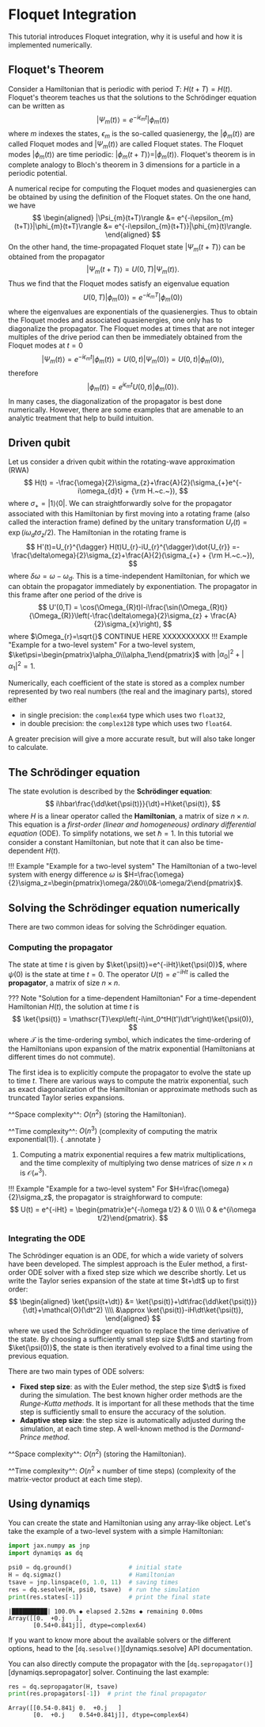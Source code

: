# Floquet Integration

This tutorial introduces Floquet integration, why it is useful and how it is implemented numerically.

## Floquet's Theorem

Consider a Hamiltonian that is periodic with period $T$: $H(t+T)=H(t)$. Floquet's theorem teaches us that the
solutions to the Schrödinger equation can be written as
$$
    |\Psi_{m}(t)\rangle = e^{-i\epsilon_{m}t}|\phi_{m}(t)\rangle
$$
where $m$ indexes the states, $\epsilon_m$ is the so-called quasienergy, the $|\phi_{m}(t)\rangle$ are
called Floquet modes and $|\Psi_{m}(t)\rangle$ are called Floquet states. The Floquet modes $|\phi_{m}(t)\rangle$
are time periodic: $|\phi_{m}(t+T)\rangle=|\phi_{m}(t)\rangle$. Floquet's theorem is in
complete analogy to Bloch's theorem in 3 dimensions for a particle in a periodic potential. 

A numerical recipe for computing the Floquet modes and quasienergies can be obtained by using the definition
of the Floquet states. On the one hand, we have
$$
    \begin{aligned}
    |\Psi_{m}(t+T)\rangle &= e^{-i\epsilon_{m}(t+T)}|\phi_{m}(t+T)\rangle
                          &= e^{-i\epsilon_{m}(t+T)}|\phi_{m}(t)\rangle.
    \end{aligned}
$$
On the other hand, the time-propagated Floquet state $|\Psi_{m}(t+T)\rangle$ can be obtained from the 
propagator
$$
    |\Psi_{m}(t+T)\rangle=U(0,T)|\Psi_{m}(t)\rangle.
$$
Thus we find that the Floquet modes satisfy an eigenvalue equation
$$
    U(0,T)|\phi_{m}(0)\rangle=e^{-i\epsilon_{m}T}|\phi_{m}(0)\rangle
$$
where the eigenvalues are exponentials of the quasienergies. Thus to obtain the Floquet modes and associated
quasienergies, one only has to diagonalize the propagator. The Floquet modes at times that are not integer
multiples of the drive period can then be immediately obtained from the Floquet modes at $t=0$
$$
    |\Psi_{m}(t)\rangle = e^{-i\epsilon_{m}t}|\phi_{m}(t)\rangle=U(0,t)|\Psi_{m}(0)\rangle=U(0,t)|\phi_{m}(0)\rangle,
$$
therefore
$$
    |\phi_{m}(t)\rangle=e^{i\epsilon_{m}t}U(0,t)|\phi_{m}(0)\rangle.
$$
In many cases, the diagonalization of the propagator is best done numerically. However, there are some examples 
that are amenable to an analytic treatment that help to build intuition.

## Driven qubit

Let us consider a driven qubit within the rotating-wave approximation (RWA)
$$
    H(t) = -\frac{\omega}{2}\sigma_{z}+\frac{A}{2}(\sigma_{+}e^{-i\omega_{d}t} + {\rm H.~c.~}),
$$
where $\sigma_{+}=|1\rangle\langle0|$. We can straightforwardly solve for the propagator associated with this
Hamiltonian by first moving into a rotating frame (also called the interaction frame) defined by the unitary 
transformation $U_{r}(t)=\exp(i\omega_{d}t\sigma_{z}/2)$. The Hamiltonian in the rotating frame is
$$
    H'(t)=U_{r}^{\dagger} H(t)U_{r}-iU_{r}^{\dagger}\dot{U_{r}} =-\frac{\delta\omega}{2}\sigma_{z}+\frac{A}{2}(\sigma_{+} + {\rm H.~c.~}),
$$
where $\delta\omega=\omega-\omega_{d}$. This is a time-independent Hamiltonian, for which we can obtain the propagator immediately by exponentiation. The
propagator in this frame after one period of the drive is
$$
    U'(0,T) = \cos(\Omega_{R}t)I-i\frac{\sin(\Omega_{R}t)}{\Omega_{R}}\left(-\frac{\delta\omega}{2}\sigma_{z} + \frac{A}{2}\sigma_{x}\right),
$$
where $\Omega_{r}=\sqrt{}$
CONTINUE HERE XXXXXXXXXX
!!! Example "Example for a two-level system"
    For a two-level system, $\ket\psi=\begin{pmatrix}\alpha_0\\\alpha_1\end{pmatrix}$ with $|\alpha_0|^2+|\alpha_1|^2=1$.

Numerically, each coefficient of the state is stored as a complex number represented by two real numbers (the real and the imaginary parts), stored either

- in single precision: the `complex64` type which uses two `float32`,
- in double precision: the `complex128` type which uses two `float64`.

A greater precision will give a more accurate result, but will also take longer to calculate.

## The Schrödinger equation

The state evolution is described by the **Schrödinger equation**:
$$
    i\hbar\frac{\dd\ket{\psi(t)}}{\dt}=H\ket{\psi(t)},
$$
where $H$ is a linear operator called the **Hamiltonian**, a matrix of size $n\times n$. This equation is a *first-order (linear and homogeneous) ordinary differential equation* (ODE). To simplify notations, we set $\hbar=1$. In this tutorial we consider a constant Hamiltonian, but note that it can also be time-dependent $H(t)$.

!!! Example "Example for a two-level system"
    The Hamiltonian of a two-level system with energy difference $\omega$ is $H=\frac{\omega}{2}\sigma_z=\begin{pmatrix}\omega/2&0\\0&-\omega/2\end{pmatrix}$.

## Solving the Schrödinger equation numerically

There are two common ideas for solving the Schrödinger equation.

### Computing the propagator

The state at time $t$ is given by $\ket{\psi(t)}=e^{-iHt}\ket{\psi(0)}$, where $\psi(0)$ is the state at time $t=0$. The operator $U(t)=e^{-iHt}$ is called the **propagator**, a matrix of size $n\times n$.

??? Note "Solution for a time-dependent Hamiltonian"
    For a time-dependent Hamiltonian $H(t)$, the solution at time $t$ is
    $$
        \ket{\psi(t)} = \mathscr{T}\exp\left(-i\int_0^tH(t')\dt'\right)\ket{\psi(0)},
    $$
    where $\mathscr{T}$ is the time-ordering symbol, which indicates the time-ordering of the Hamiltonians upon expansion of the matrix exponential (Hamiltonians at different times do not commute).

The first idea is to explicitly compute the propagator to evolve the state up to time $t$. There are various ways to compute the matrix exponential, such as exact diagonalization of the Hamiltonian or approximate methods such as truncated Taylor series expansions.

^^Space complexity^^: $O(n^2)$ (storing the Hamiltonian).

^^Time complexity^^: $O(n^3)$ (complexity of computing the matrix exponential(1)).
{ .annotate }

1. Computing a matrix exponential requires a few matrix multiplications, and the time complexity of multiplying two dense matrices of size $n\times n$ is $\mathcal{O(n^3)}$.

!!! Example "Example for a two-level system"
    For $H=\frac{\omega}{2}\sigma_z$, the propagator is straighforward to compute:
    $$
        U(t) = e^{-iHt} = \begin{pmatrix}e^{-i\omega t/2} & 0 \\\\ 0 & e^{i\omega t/2}\end{pmatrix}.
    $$

### Integrating the ODE

The Schrödinger equation is an ODE, for which a wide variety of solvers have been developed. The simplest approach is the Euler method, a first-order ODE solver with a fixed step size which we describe shortly. Let us write the Taylor series expansion of the state at time $t+\dt$ up to first order:
$$
    \begin{aligned}
        \ket{\psi(t+\dt)} &= \ket{\psi(t)}+\dt\frac{\dd\ket{\psi(t)}}{\dt}+\mathcal{O}(\dt^2) \\\\
        &\approx \ket{\psi(t)}-iH\dt\ket{\psi(t)},
    \end{aligned}
$$
where we used the Schrödinger equation to replace the time derivative of the state. By choosing a sufficiently small step size $\dt$ and starting from $\ket{\psi(0)}$, the state is then iteratively evolved to a final time using the previous equation.

There are two main types of ODE solvers:

- **Fixed step size**: as with the Euler method, the step size $\dt$ is fixed during the simulation. The best known higher order methods are the *Runge-Kutta methods*. It is important for all these methods that the time step is sufficiently small to ensure the accuracy of the solution.
- **Adaptive step size**: the step size is automatically adjusted during the simulation, at each time step. A well-known method is the *Dormand-Prince method*.

^^Space complexity^^: $O(n^2)$ (storing the Hamiltonian).

^^Time complexity^^: $O(n^2\times\text{number of time steps})$ (complexity of the matrix-vector product at each time step).

## Using dynamiqs

You can create the state and Hamiltonian using any array-like object. Let's take the example of a two-level system with a simple Hamiltonian:

```python
import jax.numpy as jnp
import dynamiqs as dq

psi0 = dq.ground()                # initial state
H = dq.sigmaz()                   # Hamiltonian
tsave = jnp.linspace(0, 1.0, 11)  # saving times
res = dq.sesolve(H, psi0, tsave)  # run the simulation
print(res.states[-1])             # print the final state
```

```text title="Output"
|██████████| 100.0% ◆ elapsed 2.52ms ◆ remaining 0.00ms
Array([[0.  +0.j   ],
       [0.54+0.841j]], dtype=complex64)
```

If you want to know more about the available solvers or the different options, head to the [`dq.sesolve()`][dynamiqs.sesolve] API documentation.

You can also directly compute the propagator with the [`dq.sepropagator()`][dynamiqs.sepropagator] solver. Continuing the last example:

```python
res = dq.sepropagator(H, tsave)
print(res.propagators[-1])  # print the final propagator
```

```text title="Output"
Array([[0.54-0.841j 0.  +0.j   ]
       [0.  +0.j    0.54+0.841j]], dtype=complex64)
```
